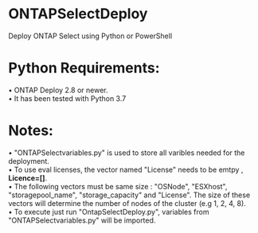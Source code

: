 # ONTAPSelectDeploy
Deploy ONTAP Select using Python or PowerShell 

# Python Requirements:

•	ONTAP Deploy 2.8 or newer.  
•	It has been tested with Python 3.7

# Notes: 
• "ONTAPSelectvariables.py" is used to store all varibles needed for the deployment.  
• To use eval licenses, the vector named "License" needs to be emtpy , **Licence=[]**.   
• The following vectors must be same size : 
  "OSNode", "ESXhost", "storagepool_name", "storage_capacity" and "License". The size of these vectors will determine the number of nodes of the cluster (e.g 1, 2, 4, 8).  
• To execute just run "OntapSelectDeploy.py", variables from "ONTAPSelectvariables.py" will be imported. 
